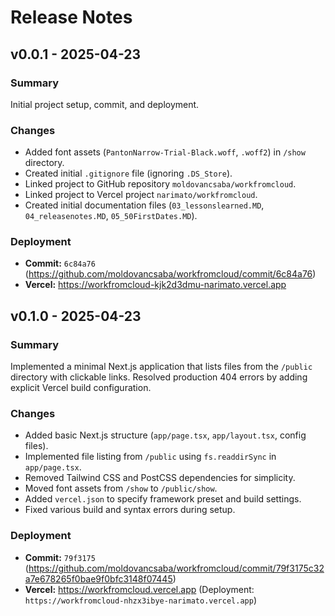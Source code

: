 # Release Notes

## v0.0.1 - 2025-04-23

### Summary
Initial project setup, commit, and deployment.

### Changes
- Added font assets (`PantonNarrow-Trial-Black.woff`, `.woff2`) in `/show` directory.
- Created initial `.gitignore` file (ignoring `.DS_Store`).
- Linked project to GitHub repository `moldovancsaba/workfromcloud`.
- Linked project to Vercel project `narimato/workfromcloud`.
- Created initial documentation files (`03_lessonslearned.MD`, `04_releasenotes.MD`, `05_50FirstDates.MD`).

### Deployment
- **Commit:** `6c84a76` (https://github.com/moldovancsaba/workfromcloud/commit/6c84a76)
- **Vercel:** https://workfromcloud-kjk2d3dmu-narimato.vercel.app


## v0.1.0 - 2025-04-23

### Summary
Implemented a minimal Next.js application that lists files from the `/public` directory with clickable links. Resolved production 404 errors by adding explicit Vercel build configuration.

### Changes
- Added basic Next.js structure (`app/page.tsx`, `app/layout.tsx`, config files).
- Implemented file listing from `/public` using `fs.readdirSync` in `app/page.tsx`.
- Removed Tailwind CSS and PostCSS dependencies for simplicity.
- Moved font assets from `/show` to `/public/show`.
- Added `vercel.json` to specify framework preset and build settings.
- Fixed various build and syntax errors during setup.

### Deployment
- **Commit:** `79f3175` (https://github.com/moldovancsaba/workfromcloud/commit/79f3175c32a7e678265f0bae9f0bfc3148f07445)
- **Vercel:** https://workfromcloud.vercel.app (Deployment: `https://workfromcloud-nhzx3ibye-narimato.vercel.app`)
